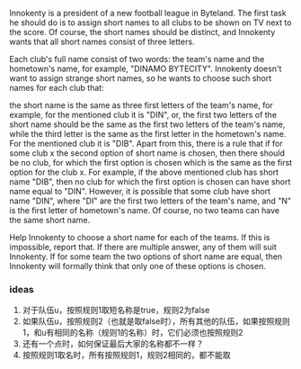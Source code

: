 Innokenty is a president of a new football league in Byteland. The first task he should do is to assign short names to all clubs to be shown on TV next to the score. Of course, the short names should be distinct, and Innokenty wants that all short names consist of three letters.

Each club's full name consist of two words: the team's name and the hometown's name, for example, "DINAMO BYTECITY". Innokenty doesn't want to assign strange short names, so he wants to choose such short names for each club that:

the short name is the same as three first letters of the team's name, for example, for the mentioned club it is "DIN",
or, the first two letters of the short name should be the same as the first two letters of the team's name, while the third letter is the same as the first letter in the hometown's name. For the mentioned club it is "DIB".
Apart from this, there is a rule that if for some club x the second option of short name is chosen, then there should be no club, for which the first option is chosen which is the same as the first option for the club x. For example, if the above mentioned club has short name "DIB", then no club for which the first option is chosen can have short name equal to "DIN". However, it is possible that some club have short name "DIN", where "DI" are the first two letters of the team's name, and "N" is the first letter of hometown's name. Of course, no two teams can have the same short name.

Help Innokenty to choose a short name for each of the teams. If this is impossible, report that. If there are multiple answer, any of them will suit Innokenty. If for some team the two options of short name are equal, then Innokenty will formally think that only one of these options is chosen.

### ideas
1. 对于队伍u，按照规则1取短名称是true，规则2为false
2. 如果队伍u，按照规则2（也就是取false时），所有其他的队伍，如果按照规则1，和u有相同的名称（规则1的名称）时，它们必须也按照规则2
3. 还有一个点时，如何保证最后大家的名称都不一样？
4. 按照规则1取名时，所有按照规则1，规则2相同的，都不能取